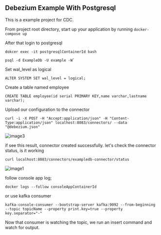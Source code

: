 ## Debezium Example With Postgresql
This is a example project for CDC.

From project root directory, start up your application by running  `docker-compose up`

After that login to postgresql 

<pre><code>dokcer exec -it postgresqlContainerId bash</code></pre>

<pre><code>psql -d ExampleDb -U example -W`</code></pre>

Set wal_level as logical 

<pre><code>ALTER SYSTEM SET wal_level = logical;</code></pre>

Create a table named employee 

<pre><code>CREATE TABLE employee(id serial PRIMARY KEY,name varchar,lastname varchar);</code></pre>

Upload our configuration to the connector
<pre><code>curl -i -X POST -H "Accept:application/json" -H "Content-Type:application/json" localhost:8083/connectors/ --data "@debezium.json"
</code></pre>

![image3](https://user-images.githubusercontent.com/9461099/161401926-d2f10703-d635-4036-9ae7-774341d1c1f5.png)

<p>if see this result, connector created successfully. let's check the connector status, is it working</p>

<pre><code>curl localhost:8083/connectors/exampledb-connector/status</code></pre>

![image1](https://user-images.githubusercontent.com/9461099/161401917-ca0e2e66-9023-4aee-a846-c3eb1d8ef6c4.png)

follow console app log;
<pre><code>docker logs --follow consoleAppContainerId</code></pre>

or use kafka consumer 
<pre><code>kafka-console-consumer --bootstrap-server kafka:9092 --from-beginning --topic topicName --property print.key=true --property key.separator="-"</code></pre>

Now that consumer is watching the topic, we run an insert command and watch for output.
